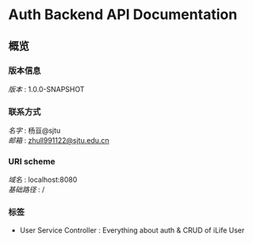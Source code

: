 # Auth Backend API Documentation


<a name="overview"></a>
## 概览

### 版本信息
*版本* : 1.0.0-SNAPSHOT


### 联系方式
*名字* : 杨亘@sjtu  
*邮箱* : zhull991122@sjtu.edu.cn


### URI scheme
*域名* : localhost:8080  
*基础路径* : /


### 标签

* User Service Controller : Everything about auth & CRUD of iLife User



